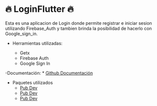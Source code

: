 # 🔥 LoginFlutter 🔥
Esta es una aplicacion de Login donde permite registrar e iniciar sesion utilizando Firebase_Auth y tambien brinda la posibilidad de hacerlo con Google_sign_in.

- Herramientas utilizadas: 

    * Getx
    * Firebase Auth
    * Google Sign In

-Documentación: 
    * [Github Documentación](https://github.com/jonataslaw/getx/tree/master/documentation)

- Paquetes utilizados
    * [Pub Dev](https://pub.dev/packages/firebase_auth)
    * [Pub Dev](https://pub.dev/packages/google_sign_in)
    * [Pub Dev](https://pub.dev/packages/get)
